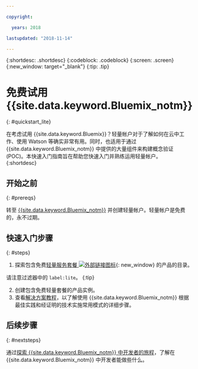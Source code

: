 ```yaml
---

copyright:

  years: 2018

lastupdated: "2018-11-14"

---
```


{:shortdesc: .shortdesc}
{:codeblock: .codeblock}
{:screen: .screen}
{:new_window: target="_blank"}
{:tip: .tip}


# 免费试用 {{site.data.keyword.Bluemix_notm}}
{: #quickstart_lite}

在考虑试用 {{site.data.keyword.Bluemix}}？轻量帐户对于了解如何在云中工作、使用 Watson 等确实非常有用。同时，也适用于通过 {{site.data.keyword.Bluemix_notm}} 中提供的大量组件来构建概念验证 (POC)。本快速入门指南旨在帮助您快速入门并熟练运用轻量帐户。  
{:shortdesc}  

## 开始之前
{: #prereqs}

转至 [{{site.data.keyword.Bluemix_notm}}](https://{DomainName}) 并创建轻量帐户。轻量帐户是免费的，永不过期。

## 快速入门步骤
{: #steps}

1. 探索包含免费[轻量服务套餐 ![外部链接图标](../icons/launch-glyph.svg "外部链接图标")](https://{DomainName}/catalog/?search=label:lite){: new_window} 的产品的目录。
  
  请注意过滤器中的 `label:lite`。
  {:tip}

2. 创建包含免费轻量套餐的产品实例。
3. 查看[解决方案教程](/docs/tutorials/index.html)，以了解使用 {{site.data.keyword.Bluemix_notm}} 根据最佳实践和经证明的技术实施常用模式的详细步骤。 


## 后续步骤
{: #nextsteps}

通过[探索 {{site.data.keyword.Bluemix_notm}} 中开发者的旅程](/docs/overview/dev-journey.html#dev-journey)，了解在 {{site.data.keyword.Bluemix_notm}} 中开发者能做些什么。 


